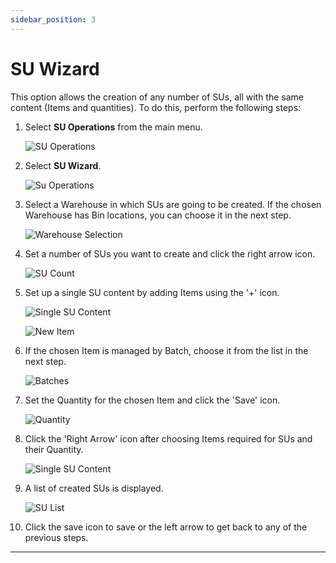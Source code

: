 ```yaml
---
sidebar_position: 3
---
```


# SU Wizard

This option allows the creation of any number of SUs, all with the same content (Items and quantities). To do this, perform the following steps:

1. Select **SU Operations** from the main menu.

    ![SU Operations](./media/SUOperations0.webp)
2. Select **SU Wizard**.

    ![Su Operations](./media/SUWizard.webp)
3. Select a Warehouse in which SUs are going to be created. If the chosen Warehouse has Bin locations, you can choose it in the next step.

    ![Warehouse Selection](./media/1Wizard-WhseSel.webp)
4. Set a number of SUs you want to create and click the right arrow icon.

    ![SU Count](./media/2Wizard-Count.webp)
5. Set up a single SU content by adding Items using the '+' icon.

    ![Single SU Content](./media/3Wizard-Cont.webp)

    ![New Item](./media/4Wizard-NewItem.webp)
6. If the chosen Item is managed by Batch, choose it from the list in the next step.

    ![Batches](./media/SUBatch.webp)
7. Set the Quantity for the chosen Item and click the 'Save' icon.

    ![Quantity](./media/5Wizard-Quantity.webp)
8. Click the 'Right Arrow' icon after choosing Items required for SUs and their Quantity.

    ![Single SU Content](./media/Wizard-SingleSUContent.webp)
9. A list of created SUs is displayed.

    ![SU List](./media/Wizard-SUList.webp)
10. Click the save icon to save or the left arrow to get back to any of the previous steps.

---
